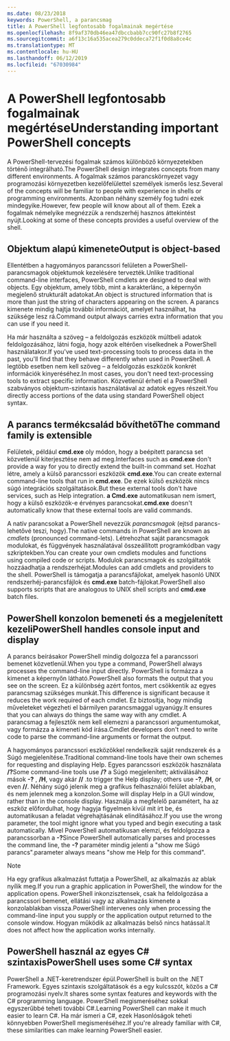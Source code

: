 ```yaml
---
ms.date: 08/23/2018
keywords: PowerShell, a parancsmag
title: A PowerShell legfontosabb fogalmainak megértése
ms.openlocfilehash: 8f9af370db46ea47dbccbabb7cc90fc27b8f2765
ms.sourcegitcommit: a6f13c16a535acea279c0ddeca72f1f0d8a8ce4c
ms.translationtype: MT
ms.contentlocale: hu-HU
ms.lasthandoff: 06/12/2019
ms.locfileid: "67030984"
---
```

# <a name="understanding-important-powershell-concepts"></a><span data-ttu-id="9497b-103">A PowerShell legfontosabb fogalmainak megértése</span><span class="sxs-lookup"><span data-stu-id="9497b-103">Understanding important PowerShell concepts</span></span>

<span data-ttu-id="9497b-104">A PowerShell-tervezési fogalmak számos különböző környezetekben történő integrálható.</span><span class="sxs-lookup"><span data-stu-id="9497b-104">The PowerShell design integrates concepts from many different environments.</span></span> <span data-ttu-id="9497b-105">A fogalmak számos parancskörnyezet vagy programozási környezetben kezelőfelülettel személyek ismerős lesz.</span><span class="sxs-lookup"><span data-stu-id="9497b-105">Several of the concepts will be familiar to people with experience in shells or programming environments.</span></span> <span data-ttu-id="9497b-106">Azonban néhány személy fog tudni ezek mindegyike.</span><span class="sxs-lookup"><span data-stu-id="9497b-106">However, few people will know about all of them.</span></span> <span data-ttu-id="9497b-107">Ezek a fogalmak némelyike megnézzük a rendszerhéj hasznos áttekintést nyújt.</span><span class="sxs-lookup"><span data-stu-id="9497b-107">Looking at some of these concepts provides a useful overview of the shell.</span></span>

## <a name="output-is-object-based"></a><span data-ttu-id="9497b-108">Objektum alapú kimenete</span><span class="sxs-lookup"><span data-stu-id="9497b-108">Output is object-based</span></span>

<span data-ttu-id="9497b-109">Ellentétben a hagyományos parancssori felületen a PowerShell-parancsmagok objektumok kezelésére tervezték.</span><span class="sxs-lookup"><span data-stu-id="9497b-109">Unlike traditional command-line interfaces, PowerShell cmdlets are designed to deal with objects.</span></span>
<span data-ttu-id="9497b-110">Egy objektum, amely több, mint a karakterlánc, a képernyőn megjelenő strukturált adatokat.</span><span class="sxs-lookup"><span data-stu-id="9497b-110">An object is structured information that is more than just the string of characters appearing on the screen.</span></span> <span data-ttu-id="9497b-111">A parancs kimenete mindig hajtja további információt, amelyet használhat, ha szüksége lesz rá.</span><span class="sxs-lookup"><span data-stu-id="9497b-111">Command output always carries extra information that you can use if you need it.</span></span>

<span data-ttu-id="9497b-112">Ha már használta a szöveg – a feldolgozás eszközök múltbeli adatok feldolgozásához, látni fogja, hogy azok eltérően viselkednek a PowerShell használatakor.</span><span class="sxs-lookup"><span data-stu-id="9497b-112">If you've used text-processing tools to process data in the past, you'll find that they behave differently when used in PowerShell.</span></span> <span data-ttu-id="9497b-113">A legtöbb esetben nem kell szöveg – a feldolgozás eszközök konkrét információk kinyeréséhez.</span><span class="sxs-lookup"><span data-stu-id="9497b-113">In most cases, you don't need text-processing tools to extract specific information.</span></span> <span data-ttu-id="9497b-114">Közvetlenül érheti el a PowerShell szabványos objektum-szintaxis használatával az adatok egyes részeit.</span><span class="sxs-lookup"><span data-stu-id="9497b-114">You directly access portions of the data using standard PowerShell object syntax.</span></span>

## <a name="the-command-family-is-extensible"></a><span data-ttu-id="9497b-115">A parancs termékcsalád bővíthető</span><span class="sxs-lookup"><span data-stu-id="9497b-115">The command family is extensible</span></span>

<span data-ttu-id="9497b-116">Felületek, például **cmd.exe** oly módon, hogy a beépített parancsa set közvetlenül kiterjesztése nem ad meg.</span><span class="sxs-lookup"><span data-stu-id="9497b-116">Interfaces such as **cmd.exe** don't provide a way for you to directly extend the built-in command set.</span></span> <span data-ttu-id="9497b-117">Hozhat létre, amely a külső parancssori eszközök **cmd.exe**.</span><span class="sxs-lookup"><span data-stu-id="9497b-117">You can create external command-line tools that run in **cmd.exe**.</span></span> <span data-ttu-id="9497b-118">De ezek külső eszközök nincs súgó integrációs szolgáltatások.</span><span class="sxs-lookup"><span data-stu-id="9497b-118">But these external tools don't have services, such as Help integration.</span></span> <span data-ttu-id="9497b-119">**a Cmd.exe** automatikusan nem ismert, hogy a külső eszközök-e érvényes parancsokat.</span><span class="sxs-lookup"><span data-stu-id="9497b-119">**cmd.exe** doesn't automatically know that these external tools are valid commands.</span></span>

<span data-ttu-id="9497b-120">A natív parancsokat a PowerShell nevezzük *parancsmagok* (ejtsd parancs-lehetővé teszi, hogy).</span><span class="sxs-lookup"><span data-stu-id="9497b-120">The native commands in PowerShell are known as *cmdlets* (pronounced command-lets).</span></span> <span data-ttu-id="9497b-121">Létrehozhat saját parancsmagok modulokat, és függvények használatával összeállított programkódban vagy szkriptekben.</span><span class="sxs-lookup"><span data-stu-id="9497b-121">You can create your own cmdlets modules and functions using compiled code or scripts.</span></span> <span data-ttu-id="9497b-122">Modulok parancsmagok és szolgáltatók hozzáadhatja a rendszerhéjat.</span><span class="sxs-lookup"><span data-stu-id="9497b-122">Modules can add cmdlets and providers to the shell.</span></span> <span data-ttu-id="9497b-123">PowerShell is támogatja a parancsfájlokat, amelyek hasonló UNIX rendszerhéj-parancsfájlok és **cmd.exe** batch-fájlokat.</span><span class="sxs-lookup"><span data-stu-id="9497b-123">PowerShell also supports scripts that are analogous to UNIX shell scripts and **cmd.exe** batch files.</span></span>

## <a name="powershell-handles-console-input-and-display"></a><span data-ttu-id="9497b-124">PowerShell konzolon bemeneti és a megjelenített kezeli</span><span class="sxs-lookup"><span data-stu-id="9497b-124">PowerShell handles console input and display</span></span>

<span data-ttu-id="9497b-125">A parancs beírásakor PowerShell mindig dolgozza fel a parancssori bemenet közvetlenül.</span><span class="sxs-lookup"><span data-stu-id="9497b-125">When you type a command, PowerShell always processes the command-line input directly.</span></span> <span data-ttu-id="9497b-126">PowerShell is formázza a kimenet a képernyőn látható.</span><span class="sxs-lookup"><span data-stu-id="9497b-126">PowerShell also formats the output that you see on the screen.</span></span> <span data-ttu-id="9497b-127">Ez a különbség azért fontos, mert csökkentik az egyes parancsmag szükséges munkát.</span><span class="sxs-lookup"><span data-stu-id="9497b-127">This difference is significant because it reduces the work required of each cmdlet.</span></span> <span data-ttu-id="9497b-128">Ez biztosítja, hogy mindig műveleteket végezheti el bármilyen parancsmaggal ugyanúgy.</span><span class="sxs-lookup"><span data-stu-id="9497b-128">It ensures that you can always do things the same way with any cmdlet.</span></span> <span data-ttu-id="9497b-129">A parancsmag a fejlesztők nem kell elemezni a parancssori argumentumokat, vagy formázza a kimeneti kód írása.</span><span class="sxs-lookup"><span data-stu-id="9497b-129">Cmdlet developers don't need to write code to parse the command-line arguments or format the output.</span></span>

<span data-ttu-id="9497b-130">A hagyományos parancssori eszközökkel rendelkezik saját rendszerek és a Súgó megjelenítése.</span><span class="sxs-lookup"><span data-stu-id="9497b-130">Traditional command-line tools have their own schemes for requesting and displaying Help.</span></span> <span data-ttu-id="9497b-131">Egyes parancssori eszközök használata **/?**</span><span class="sxs-lookup"><span data-stu-id="9497b-131">Some command-line tools use **/?**</span></span> <span data-ttu-id="9497b-132">a Súgó megjelenített; aktiválásához mások **-?** , **/H**, vagy akár **//** .</span><span class="sxs-lookup"><span data-stu-id="9497b-132">to trigger the Help display; others use **-?**, **/H**, or even **//**.</span></span> <span data-ttu-id="9497b-133">Néhány súgó jelenik meg a grafikus felhasználói felület ablakban, és nem jelennek meg a konzolon.</span><span class="sxs-lookup"><span data-stu-id="9497b-133">Some will display Help in a GUI window, rather than in the console display.</span></span> <span data-ttu-id="9497b-134">Használja a megfelelő paramétert, ha az eszköz előfordulhat, hogy hagyja figyelmen kívül mit írt be, és automatikusan a feladat végrehajtásának elindításához.</span><span class="sxs-lookup"><span data-stu-id="9497b-134">If you use the wrong parameter, the tool might ignore what you typed and begin executing a task automatically.</span></span>
<span data-ttu-id="9497b-135">Mivel PowerShell automatikusan elemzi, és feldolgozza a parancssorban a **-?**</span><span class="sxs-lookup"><span data-stu-id="9497b-135">Since PowerShell automatically parses and processes the command line, the **-?**</span></span> <span data-ttu-id="9497b-136">paraméter mindig jelenti a "show me Súgó parancs".</span><span class="sxs-lookup"><span data-stu-id="9497b-136">parameter always means "show me Help for this command".</span></span>

> [!NOTE]
> <span data-ttu-id="9497b-137">Ha egy grafikus alkalmazást futtatja a PowerShell, az alkalmazás az ablak nyílik meg.</span><span class="sxs-lookup"><span data-stu-id="9497b-137">If you run a graphic application in PowerShell, the window for the application opens.</span></span>
> <span data-ttu-id="9497b-138">PowerShell inkonzisztensek, csak ha feldolgozása a parancssori bemenet, ellátási vagy az alkalmazás kimenete a konzolablakban vissza.</span><span class="sxs-lookup"><span data-stu-id="9497b-138">PowerShell intervenes only when processing the command-line input you supply or the application output returned to the console window.</span></span> <span data-ttu-id="9497b-139">Hogyan működik az alkalmazás belső nincs hatással.</span><span class="sxs-lookup"><span data-stu-id="9497b-139">It does not affect how the application works internally.</span></span>

## <a name="powershell-uses-some-c-syntax"></a><span data-ttu-id="9497b-140">PowerShell használ az egyes C# szintaxis</span><span class="sxs-lookup"><span data-stu-id="9497b-140">PowerShell uses some C# syntax</span></span>

<span data-ttu-id="9497b-141">PowerShell a .NET-keretrendszer épül.</span><span class="sxs-lookup"><span data-stu-id="9497b-141">PowerShell is built on the .NET Framework.</span></span> <span data-ttu-id="9497b-142">Egyes szintaxis szolgáltatások és a egy kulcsszót, közös a C# programozási nyelv.</span><span class="sxs-lookup"><span data-stu-id="9497b-142">It shares some syntax features and keywords with the C# programming language.</span></span> <span data-ttu-id="9497b-143">PowerShell megismeréséhez sokkal egyszerűbbé teheti további C#.</span><span class="sxs-lookup"><span data-stu-id="9497b-143">Learning PowerShell can make it much easier to learn C#.</span></span> <span data-ttu-id="9497b-144">Ha már ismeri a C#, ezek Hasonlóságok teheti könnyebben PowerShell megismeréséhez.</span><span class="sxs-lookup"><span data-stu-id="9497b-144">If you're already familiar with C#, these similarities can make learning PowerShell easier.</span></span>
